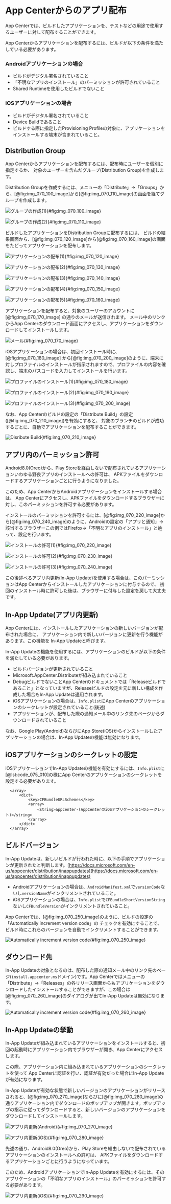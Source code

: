 # App Centerからのアプリ配布

App Centerでは、ビルドしたアプリケーションを、テストなどの用途で使用するユーザーに対して配布することができます。

App Centerからアプリケーションを配布するには、ビルドが以下の条件を満たしている必要があります。

### Androidアプリケーションの場合

- ビルドがデジタル署名されていること
- 「不明なアプリのインストール」のパーミッションが許可されていること
-  Shared Runtimeを使用したビルドでないこと

### iOSアプリケーションの場合

- ビルドがデジタル署名されていること
- Device Buildであること
- ビルドする際に指定したProvisioning Profileの対象に、アプリケーションをインストールする端末が含まれていること。

## Distribution Group

App Centerからアプリケーションを配布するには、配布時にユーザーを個別に指定するか、
対象のユーザーを含んだグループ(Distribution Group)を作成します。

Distribution Groupを作成するには、メニューの「Distribute」→「Groups」から、[@fig:img_070_100_image]から[@fig:img_070_110_image]の画面を経てグループを作成します。

![グループの作成(1)](img/070/img-070-100.png){#fig:img_070_100_image}

![グループの作成(2)](img/070/img-070-110.png){#fig:img_070_110_image}


ビルドしたアプリケーションをDistribution Groupに配布するには、
ビルドの結果画面から、[@fig:img_070_120_image]から[@fig:img_070_160_image]の画面をたどってアプリケーションを配布します。

![アプリケーションの配布(1)](img/070/img-070-120.png){#fig:img_070_120_image}

![アプリケーションの配布(2)](img/070/img-070-130.png){#fig:img_070_130_image}

![アプリケーションの配布(3)](img/070/img-070-140.png){#fig:img_070_140_image}

![アプリケーションの配布(4)](img/070/img-070-150.png){#fig:img_070_150_image}

![アプリケーションの配布(5)](img/070/img-070-160.png){#fig:img_070_160_image}

アプリケーションを配布すると、対象のユーザーのアカウントに[@fig:img_070_170_image] の通りのメールが送信されます。
メール中のリンクからApp Centerのダウンロード画面にアクセスし、アプリケーションをダウンロードしてインストールします。

![メール](img/070/img-070-170.png){#fig:img_070_170_image}

iOSアプリケーションの場合は、初回インストール時に、[@fig:img_070_180_image] から[@fig:img_070_200_image]のように、端末に対しプロファイルのインストールが指示されますので、プロファイルの内容を確認し、端末のパスコードを入力してインストールを行います。

![プロファイルのインストール(1)](img/070/img-070-180.png){#fig:img_070_180_image}

![プロファイルのインストール(2)](img/070/img-070-190.png){#fig:img_070_190_image}

![プロファイルのインストール(3)](img/070/img-070-200.png){#fig:img_070_200_image}

なお、App Centerのビルドの設定の「Distribute Build」の設定([@fig:img_070_210_image])を有効にすると、
対象のブランチのビルドが成功するごとに、自動でアプリケーションを配布することができます。

![Disribute Build](img/070/img-070-210.png){#fig:img_070_210_image}


## アプリ内のパーミッション許可

Android8.0(Oreo)から、Play Storeを経由しないで配布されているアプリケーション<span class="footnote">いわゆる野良アプリ</span>のインストールへの許可は、
APKファイルをダウンロードするアプリケーションごとに行うようになりました。

このため、App CenterからAndroidアプリケーションをインストールする場合は、
App Centerにアクセスし、APKファイルをダウンロードするブラウザーに対し、このパーミッションを許可する必要があります。

インストールのパーミッションを許可するには、[@fig:img_070_220_image]から[@fig:img_070_240_image]のように、Androidの設定の「アプリと通知」→該当するブラウザー<span class="footnote">この例ではFirefox</span>→「不明なアプリのインストール」と辿って、設定を行います。

![インストールの許可(1)](img/070/img-070-220.png){#fig:img_070_220_image}

![インストールの許可(2)](img/070/img-070-230.png){#fig:img_070_230_image}

![インストールの許可(3)](img/070/img-070-240.png){#fig:img_070_240_image}

この後述べるアプリ内更新(In-App Update)を使用する場合は、このパーミッションはApp Centerからインストールしたアプリケーションに付与するので、
初回のインストール時に許可した後は、ブラウザーに付与した設定を戻して大丈夫です。

## In-App Update(アプリ内更新)

App Centerには、インストールしたアプリケーションの新しいバージョンが配布された場合に、
アプリケーション内で新しいバージョンに更新を行う機能があります。この機能を
In-App Updateと呼びます。

In-App Updateの機能を使用するには、アプリケーションのビルドが以下の条件を満たしている必要があります。

- ビルドバージョンが更新されていること
- Microsoft.AppCenter.Distributeが組み込まれていること
- Debugビルドでないこと<span class="footnote">App Centerのドキュメントでは「Releaseビルドであること」となっていますが、Releaseビルドの設定を元に新しい構成を作成した場合もIn-App Updateは適用されます。</span>
- iOSアプリケーションの場合は、`Info.plist`にApp Centerのアプリケーションのシークレットが設定されていること(後述)
- アプリケーションが、配布した際の通知メール中のリンク先のページからダウンロードされていること

なお、Google Play(Android)ならびにApp Store(iOS)からインストールしたアプリケーションの場合は、In-App Updateの機能は無効になります。

## iOSアプリケーションのシークレットの設定

iOSアプリケーションでIn-App Updateの機能を有効にするには、`Info.plist`に[@lst:code_075_010]の様にApp Centerのアプリケーションのシークレットを設定する必要があります。

```{#lst:code_075_010 caption="git statusの状態"}
  <array>
      <dict>
          <key>CFBundleURLSchemes</key>
          <array>
              <string>appcenter-(AppCenterのiOSアプリケーションのシークレット)</string>
          </array>
      </dict>
  </array>
```  

## ビルドバージョン

In-App Updateは、新しいビルドが行われた時に、以下の手順でアプリケーションが更新されたと判断します。<span class="footnote">[https://docs.microsoft.com/en-us/appcenter/distribution/inappupdates](https://docs.microsoft.com/en-us/appcenter/distribution/inappupdates)</span>

- Androidアプリケーションの場合は、`AndroidManifest.xml`で`versionCode`ないし`versionName`がインクリメントされていること。
- iOSアプリケーションの場合は、`Info.plist`で`CFBundleShortVersionString`ないし`CFBundleVersion`がインクリメントされていること。

App Centerでは、[@fig:img_070_250_image]のように、ビルドの設定の「Automatically increment version code」の
チェックを有効にすることで、ビルド時にこれらのバージョンを自動でインクリメントすることができます。

![Automatically increment version code](img/070/img-070-250.png){#fig:img_070_250_image}

## ダウンロード先

In-App Updateの対象となるのは、配布した際の通知メール中のリンク先のページ(`install.appcenter.ms`ドメイン)です。App Centerではメニューの「Distribute」→「Releases」の各リリース画面からもアプリケーションをダウンロードしたインストールすることができますが、この場合は[@fig:img_070_260_image]のダイアログが出てIn-App Updateは無効になります。

![Automatically increment version code](img/070/img-070-260.png){#fig:img_070_260_image}

## In-App Updateの挙動

In-App Updateが組み込まれているアプリケーションをインストールすると、初回の起動時にアプリケーション内でブラウザーが開き、App Centerにアクセスします。

この際、アプリケーション内に組み込まれているアプリケーションのシークレットを使って
App Centerに認証を行い、認証が有効だった場合にIn-App Updateが有効になります。

In-App Updateが有効な状態で新しいバージョンのアプリケーションがリリースされると、[@fig:img_070_270_image]ならびに[@fig:img_070_280_image]の通りアプリケーション内でダウンロードのポップアップが開きます。ポップアップの指示に従ってダウンロードすると、新しいバージョンのアプリケーションをダウンロードしてインストールします。

![アプリ内更新(Android)](img/070/img-070-270.png){#fig:img_070_270_image}

![アプリ内更新(iOS)](img/070/img-070-280.png){#fig:img_070_280_image}


先述の通り、Android8.0(Oreo)から、Play Storeを経由しないで配布されているアプリケーションのインストールへの許可は、
APKファイルをダウンロードするアプリケーションごとに行うようになっています。

このため、AndroidアプリケーションでIn-App Updateを有効にするには、そのアプリケーションの「不明なアプリのインストール」のパーミッションを許可する必要があります。

![アプリ内更新(iOS)](img/070/img-070-290.png){#fig:img_070_290_image}
